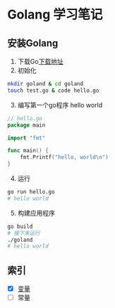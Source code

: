 # Golang 学习笔记
## 安装Golang
1. 下载Go[下载地址](https://golang.org/dl/)
2. 初始化
```bash
mkdir goland & cd goland
touch test.go & code hello.go
```
3. 编写第一个go程序 hello world
```go
// hello.go
package main

import "fmt"

func main() {
	fmt.Printf("hello, world\n")
}
```
4. 运行
```bash
go run hello.go
# hello world
```
5. 构建应用程序
```bash
go build
# 接下来运行
./goland
# hello world
```

## 索引
- [x]  [变量](./docs/variable.md)
- [ ]  常量
